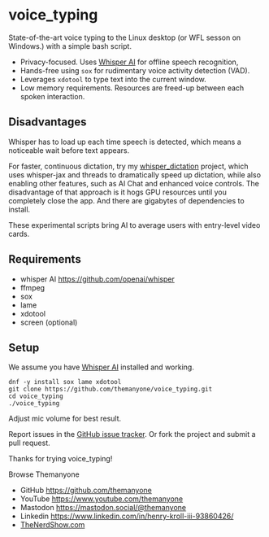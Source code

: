 # voice_typing

State-of-the-art voice typing to the Linux desktop (or WFL sesson on Windows.) with a simple bash script.

- Privacy-focused. Uses [Whisper AI](https://github.com/openai/whisper) for offline speech recognition,
- Hands-free using `sox` for rudimentary voice activity detection (VAD).
- Leverages `xdotool` to type text into the current window.
- Low memory requirements. Resources are freed-up between each spoken interaction.

## Disadvantages

Whisper has to load up each time speech is detected, which means a noticeable wait before text appears. 

For faster, continuous dictation, try my [whisper_dictation](https://github.com/themanyone/whisper_dictation.git) project, which uses whisper-jax and threads to dramatically speed up dictation, while also enabling other features, such as AI Chat and enhanced voice controls. The disadvantage of that approach is it hogs GPU resources until you completely close the app. And there are gigabytes of dependencies to install.

These experimental scripts bring AI to average users with entry-level video cards.

## Requirements
- whisper AI https://github.com/openai/whisper
- ffmpeg
- sox
- lame
- xdotool
- screen (optional)

## Setup

We assume you have [Whisper AI](https://github.com/openai/whisper) installed and working.

```
dnf -y install sox lame xdotool
git clone https://github.com/themanyone/voice_typing.git
cd voice_typing
./voice_typing
```

Adjust mic volume for best result.

Report issues in the [GitHub issue tracker](https://github.com/themanyone/voice_typing/issues). Or fork the project and submit a pull request.

Thanks for trying voice_typing!

Browse Themanyone
- GitHub https://github.com/themanyone
- YouTube https://www.youtube.com/themanyone
- Mastodon https://mastodon.social/@themanyone
- Linkedin https://www.linkedin.com/in/henry-kroll-iii-93860426/
- [TheNerdShow.com](http://thenerdshow.com/)
